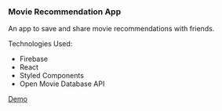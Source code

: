 ### Movie Recommendation App

An app to save and share movie recommendations with friends.

Technologies Used:
- Firebase
- React
- Styled Components
- Open Movie Database API

[Demo](https://movie-recommendations.netlify.com)

